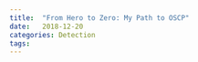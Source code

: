 ```yaml
---
title:  "From Hero to Zero: My Path to OSCP"
date:   2018-12-20 
categories: Detection
tags: 
---
```


